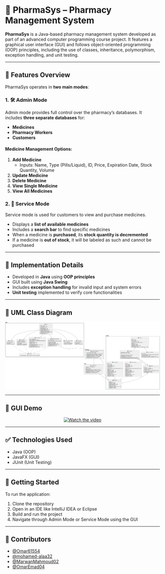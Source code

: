 # 💊 PharmaSys – Pharmacy Management System

**PharmaSys** is a Java-based pharmacy management system developed as part of an advanced computer programming course project. It features a graphical user interface (GUI) and follows object-oriented programming (OOP) principles, including the use of classes, inheritance, polymorphism, exception handling, and unit testing.

---

## 🧭 Features Overview

PharmaSys operates in **two main modes**:

### 1. 🛠️ Admin Mode

Admin mode provides full control over the pharmacy’s databases. It includes **three separate databases** for:

- **Medicines**
- **Pharmacy Workers**
- **Customers**

#### Medicine Management Options:
1. **Add Medicine**
   - Inputs: Name, Type (Pills/Liquid), ID, Price, Expiration Date, Stock Quantity, Volume
2. **Update Medicine**
3. **Delete Medicine**
4. **View Single Medicine**
5. **View All Medicines**

### 2. 🧾 Service Mode

Service mode is used for customers to view and purchase medicines.

- Displays a **list of available medicines**
- Includes a **search bar** to find specific medicines
- When a medicine is **purchased**, its **stock quantity is decremented**
- If a medicine is **out of stock**, it will be labeled as such and cannot be purchased

---

## 🧪 Implementation Details

- Developed in **Java** using **OOP principles**
- GUI built using **Java Swing**
- Includes **exception handling** for invalid input and system errors
- **Unit testing** implemented to verify core functionalities

---

## 📐 UML Class Diagram

![UML Diagram](UML.png)

---

## 🎥 GUI Demo

<!-- Option 2: Embed locally stored video (GitHub doesn't support direct playback, but users can download) -->
<p align="center">
  <a href="https://github.com/user-attachments/assets/ac09b17e-f281-4d17-8d0a-f093e959f1e9
">
    <img src="assets/thumbnail.png" alt="Watch the video" width="600"/>
  </a>
</p>


---

## ✅ Technologies Used

- Java (OOP)
- JavaFX (GUI)
- JUnit (Unit Testing)

---

## 🚀 Getting Started

To run the application:

1. Clone the repository
2. Open in an IDE like IntelliJ IDEA or Eclipse
3. Build and run the project
4. Navigate through Admin Mode or Service Mode using the GUI

---

## 🙌 Contributors

- [@Omar61554](https://github.com/Omar61554)
- [@mohamed-alaa32](https://github.com/Mohamed-alaa32)
- [@MarwanMahmoud02](https://github.com/Marwanmahmoud02)
- [@OmarEmad04](https://github.com/OmarEmad04)
